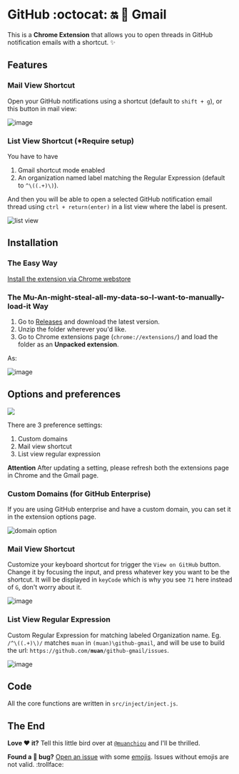 # GitHub :octocat: :on: :love_letter: Gmail

This is a **Chrome Extension** that allows you to open threads in GitHub notification emails with a shortcut. :sparkles:

## Features

### Mail View Shortcut

Open your GitHub notifications using a shortcut (default to `shift + g`), or this button in mail view:

![image](https://f.cloud.github.com/assets/1153134/1699454/20634378-5f9f-11e3-999c-c0c5e3e96684.png)

### List View Shortcut (*Require setup)

You have to have

1. Gmail shortcut mode enabled
2. An organization named label matching the Regular Expression (default to `^\((.+)\)`).

And then you will be able to open a selected GitHub notification email thread using `ctrl + return(enter)` in a list view where the label is present.

![list view](https://f.cloud.github.com/assets/1153134/2073597/f19b6232-8d61-11e3-8e65-b03db4e72217.png)

## Installation

### The Easy Way

[Install the extension via Chrome webstore](https://chrome.google.com/webstore/detail/github-notification-helpe/gmhijkhbpihfmkmhmcfebmlkaekgmaje)

### The Mu-An-might-steal-all-my-data-so-I-want-to-manually-load-it Way

1. Go to [Releases](https://github.com/muan/github-gmail/releases) and download the latest version.
2. Unzip the folder wherever you'd like.
3. Go to Chrome extensions page (`chrome://extensions/`) and load the folder as an **Unpacked extension**.

As:

![image](https://f.cloud.github.com/assets/1153134/1749652/ae692df6-652e-11e3-869f-65447bfe1a68.png)

## Options and preferences

![](https://f.cloud.github.com/assets/1153134/1715451/2fcb1c8a-61b3-11e3-9960-1f3ef6a48f48.png)

There are 3 preference settings:

1. Custom domains
2. Mail view shortcut
3. List view regular expression

**Attention** After updating a setting, please refresh both the extensions page in Chrome and the Gmail page.

### Custom Domains (for GitHub Enterprise)

If you are using GitHub enterprise and have a custom domain, you can set it in the extension options page.

![domain option](https://f.cloud.github.com/assets/1153134/2075910/2f9b1f70-8d97-11e3-9798-9afcfb550e22.png)

### Mail View Shortcut

Customize your keyboard shortcut for trigger the `View on GitHub` button. Change it by focusing the input, and press whatever key you want to be the shortcut. It will be displayed in `keyCode` which is why you see `71` here instead of `G`, don't worry about it.

![image](https://f.cloud.github.com/assets/1153134/2457119/3a485f38-af2e-11e3-978a-ece296676337.png)

### List View Regular Expression

Custom Regular Expression for matching labeled Organization name. Eg. `/^\((.+)\)/` matches `muan` in `(muan)\github-gmail`, and will be use to build the url: `https://github.com/`**`muan`**`/github-gmail/issues`.

![image](https://f.cloud.github.com/assets/1153134/2457127/ac41d204-af2e-11e3-9271-328aeb7a11bf.png)

## Code

All the core functions are written in `src/inject/inject.js`.

## The End

**Love :heart: it?** Tell this little bird over at [`@muanchiou`](https://twitter.com/muanchiou) and I'll be thrilled.

**Found a :bug: bug?** [Open an issue](https://github.com/muan/github-gmail/issues/new) with some [emojis](http://emoji.muan.co). Issues without emojis are not valid. :trollface:
